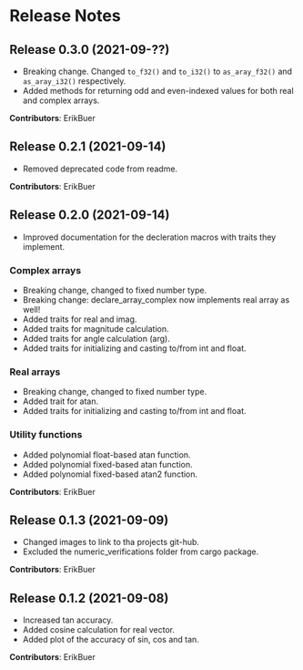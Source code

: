 # Release Notes

## Release 0.3.0 (2021-09-??)

- Breaking change. Changed `to_f32()` and `to_i32()` to `as_aray_f32()` and `as_aray_i32()` respectively.
- Added methods for returning odd and even-indexed values for both real and complex arrays.

**Contributors**: ErikBuer


## Release 0.2.1 (2021-09-14)

- Removed deprecated code from readme.

**Contributors**: ErikBuer

## Release 0.2.0 (2021-09-14)

- Improved documentation for the decleration macros with traits they implement.

### Complex arrays

- Breaking change, changed to fixed number type.
- Breaking change: declare_array_complex now implements real array as well!
- Added traits for real and imag.
- Added traits for magnitude calculation.
- Added traits for angle calculation (arg).
- Added traits for initializing and casting to/from int and float.

### Real arrays

- Breaking change, changed to fixed number type.
- Added trait for atan.
- Added traits for initializing and casting to/from int and float.

### Utility functions

- Added polynomial float-based atan function.
- Added polynomial fixed-based atan function.
- Added polynomial fixed-based atan2 function.

**Contributors**: ErikBuer

## Release 0.1.3 (2021-09-09)

- Changed images to link to tha projects git-hub.
- Excluded the numeric_verifications folder from cargo package.

**Contributors**: ErikBuer

## Release 0.1.2 (2021-09-08)

- Increased tan accuracy.
- Added cosine calculation for real vector.
- Added plot of the accuracy of sin, cos and tan.

**Contributors**: ErikBuer
